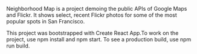 
Neighborhood Map is a project demoing the public APIs of Google Maps and Flickr. It shows select, recent Flickr photos for some of the most popular spots in San Francisco.

This project was bootstrapped with Create React App.To work on the project, use npm install and npm start. To see a production build, use npm run build.


